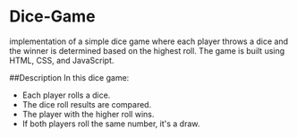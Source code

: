 # Dice-Game
implementation of a simple dice game where each player throws a dice and the winner is determined based on the highest roll. The game is built using HTML, CSS, and JavaScript.

##Description
In this dice game:

- Each player rolls a dice.
- The dice roll results are compared.
- The player with the higher roll wins.
- If both players roll the same number, it's a draw.
